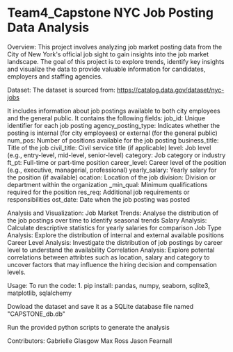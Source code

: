 # Team4_Capstone NYC Job Posting Data Analysis

 Overview:
 This project involves analyzing job market posting data from the City of New York's official job sight to gain insights into the job market landscape. The goal of this project is to explore trends, identify key insights and visualize the data to provide valuable information for candidates, employers and staffing agencies. 

 Dataset:
 The dataset is sourced from: 
 https://catalog.data.gov/dataset/nyc-jobs

 It includes information about job postings available to both city employees and the general public. 
 It contains the following fields:
    job_id: Unique identifier for each job posting
    agency_posting_type: Indicates whether the posting is internal (for city employees) or external (for the general public)
    num_pos: Number of positions available for the job posting
    business_title: Title of the job
    civil_title: Civil service title (if applicable)
    level: Job level (e.g., entry-level, mid-level, senior-level)
    category: Job category or industry
    ft_pt: Full-time or part-time position
    career_level: Career level of the position (e.g., executive, managerial, professional)
    yearly_salary: Yearly salary for the position (if available)
    ocation: Location of the job
    division: Division or department within the organization
    _min_qual: Minimum qualifications required for the position
    res_req: Additional job requirements or responsibilities
    ost_date: Date when the job posting was posted

 Analysis and Visualization:
    Job Market Trends:
        Analyse the distribution of the job postings over time to identify seasonal trends
    Salary Analysis:
        Calculate descriptive statistics for yearly salaries for comparison
    Job Type Analysis:
        Explore the distribution of internal and external available positions
    Career Level Analysis:
        Investigate the distribution of job postings by career level to understand the availability
    Correlation Analysis:
        Explore potental correlations between attribtes such as location, salary and category to uncover factors that may influence the hiring decision and compensation levels. 

 Usage:
  To run the code:
        1. pip install:
            pandas, numpy, seaborn, sqlite3, matplotlib, sqlalchemy

  Dowload the dataset and save it as a SQLite database file named "CAPSTONE_db.db"

  Run the provided python scripts to generate the analysis

 
 Contributors:
 Gabrielle Glasgow
 Max Ross
 Jason Fearnall





